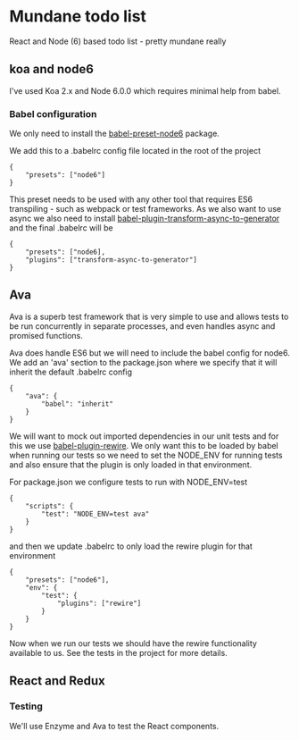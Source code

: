 # Mundane todo list
React and Node (6) based todo list - pretty mundane really

## koa and node6
I've used Koa 2.x and Node 6.0.0 which requires minimal help from babel. 

### Babel configuration
We only need to install the [babel-preset-node6](https://www.npmjs.com/package/babel-preset-node6) package. 

We add this to a .babelrc config file located in the root of the project

    {
        "presets": ["node6"]
    }
    
This preset needs to be used with any other tool that requires ES6 transpiling - such as webpack or test frameworks. As we also want to use async we also need to install [babel-plugin-transform-async-to-generator](https://www.npmjs.com/package/babel-plugin-transform-async-to-generator) and the final .babelrc will be

    {
        "presets": ["node6],
        "plugins": ["transform-async-to-generator"]
    }


## Ava
Ava is a superb test framework that is very simple to use and allows tests to be run concurrently in separate processes, and even handles async and promised functions.

Ava does handle ES6 but we will need to include the babel config for node6. We add an 'ava' section to the package.json where we specify that it will inherit the default .babelrc config

    {
        "ava": {
            "babel": "inherit"
        }
    }

We will want to mock out imported dependencies in our unit tests and for this we use [babel-plugin-rewire](https://www.npmjs.com/package/babel-plugin-rewire). We only want this to be loaded by babel when running our tests so we need to set the NODE_ENV for running tests and also ensure that the plugin is only loaded in that environment.

For package.json we configure tests to run with NODE_ENV=test 

    {
        "scripts": {
            "test": "NODE_ENV=test ava"
        }
    }

and then we update .babelrc to only load the rewire plugin for that environment

    {
        "presets": ["node6"],
        "env": {
            "test": {
                "plugins": ["rewire"]
            }
        }
    }

Now when we run our tests we should have the rewire functionality available to us. See the tests in the project for more details.


## React and Redux

### Testing
We'll use Enzyme and Ava to test the React components.
